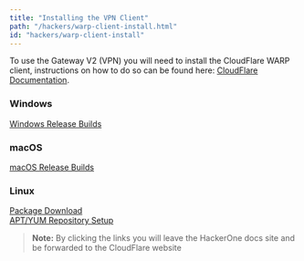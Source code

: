 ```yaml
---
title: "Installing the VPN Client"
path: "/hackers/warp-client-install.html"
id: "hackers/warp-client-install"
---
```


To use the Gateway V2 (VPN) you will need to install the CloudFlare WARP client, instructions on how to do so can be found here: [CloudFlare Documentation](https://developers.cloudflare.com/cloudflare-one/connections/connect-devices/warp/download-warp/).

### Windows
[Windows Release Builds](https://install.appcenter.ms/orgs/cloudflare/apps/1.1.1.1-windows-1/distribution_groups/release)
### macOS
[macOS Release Builds](https://install.appcenter.ms/orgs/cloudflare/apps/1.1.1.1-macos-1/distribution_groups/release)
### Linux
[Package Download](https://pkg.cloudflareclient.com/packages/cloudflare-warp)<br />
[APT/YUM Repository Setup](https://pkg.cloudflareclient.com/install)



> **Note:** By clicking the links you will leave the HackerOne docs site and be forwarded to the CloudFlare website